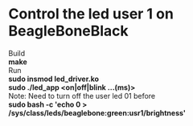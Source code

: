 # Control the led user 1 on BeagleBoneBlack  
Build  
**make**  
Run  
**sudo insmod led_driver.ko  
sudo ./led_app <on|off|blink ...(ms)>**  
Note: Need to turn off the user led 01 before  
**sudo bash -c 'echo 0 > /sys/class/leds/beaglebone:green:usr1/brightness'**  
